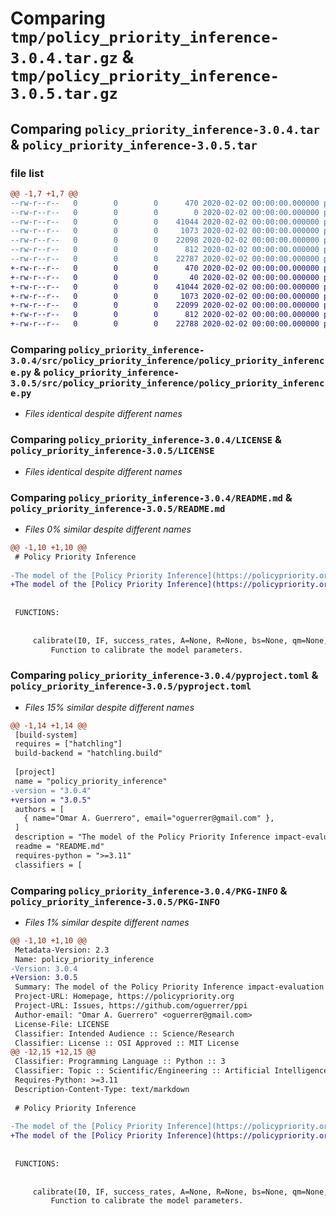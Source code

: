 # Comparing `tmp/policy_priority_inference-3.0.4.tar.gz` & `tmp/policy_priority_inference-3.0.5.tar.gz`

## Comparing `policy_priority_inference-3.0.4.tar` & `policy_priority_inference-3.0.5.tar`

### file list

```diff
@@ -1,7 +1,7 @@
--rw-r--r--   0        0        0      470 2020-02-02 00:00:00.000000 policy_priority_inference-3.0.4/pypi token.txt
--rw-r--r--   0        0        0        0 2020-02-02 00:00:00.000000 policy_priority_inference-3.0.4/src/policy_priority_inference/__init__.py
--rw-r--r--   0        0        0    41044 2020-02-02 00:00:00.000000 policy_priority_inference-3.0.4/src/policy_priority_inference/policy_priority_inference.py
--rw-r--r--   0        0        0     1073 2020-02-02 00:00:00.000000 policy_priority_inference-3.0.4/LICENSE
--rw-r--r--   0        0        0    22098 2020-02-02 00:00:00.000000 policy_priority_inference-3.0.4/README.md
--rw-r--r--   0        0        0      812 2020-02-02 00:00:00.000000 policy_priority_inference-3.0.4/pyproject.toml
--rw-r--r--   0        0        0    22787 2020-02-02 00:00:00.000000 policy_priority_inference-3.0.4/PKG-INFO
+-rw-r--r--   0        0        0      470 2020-02-02 00:00:00.000000 policy_priority_inference-3.0.5/pypi token.txt
+-rw-r--r--   0        0        0       40 2020-02-02 00:00:00.000000 policy_priority_inference-3.0.5/src/policy_priority_inference/__init__.py
+-rw-r--r--   0        0        0    41044 2020-02-02 00:00:00.000000 policy_priority_inference-3.0.5/src/policy_priority_inference/policy_priority_inference.py
+-rw-r--r--   0        0        0     1073 2020-02-02 00:00:00.000000 policy_priority_inference-3.0.5/LICENSE
+-rw-r--r--   0        0        0    22099 2020-02-02 00:00:00.000000 policy_priority_inference-3.0.5/README.md
+-rw-r--r--   0        0        0      812 2020-02-02 00:00:00.000000 policy_priority_inference-3.0.5/pyproject.toml
+-rw-r--r--   0        0        0    22788 2020-02-02 00:00:00.000000 policy_priority_inference-3.0.5/PKG-INFO
```

### Comparing `policy_priority_inference-3.0.4/src/policy_priority_inference/policy_priority_inference.py` & `policy_priority_inference-3.0.5/src/policy_priority_inference/policy_priority_inference.py`

 * *Files identical despite different names*

### Comparing `policy_priority_inference-3.0.4/LICENSE` & `policy_priority_inference-3.0.5/LICENSE`

 * *Files identical despite different names*

### Comparing `policy_priority_inference-3.0.4/README.md` & `policy_priority_inference-3.0.5/README.md`

 * *Files 0% similar despite different names*

```diff
@@ -1,10 +1,10 @@
 # Policy Priority Inference
 
-The model of the [Policy Priority Inference](https://policypriority.org) impact-evaluation toolkit and its calibration algorithm
+The model of the [Policy Priority Inference](https://policypriority.org) impact-evaluation toolkit and its calibration algorithm.
 
 
 FUNCTIONS:
 
 
     calibrate(I0, IF, success_rates, A=None, R=None, bs=None, qm=None, rl=None, Bs=None, B_dict=None, T=None, threshold=0.8, parallel_processes=None, verbose=False, low_precision_counts=101, increment=1000)
         Function to calibrate the model parameters.
```

### Comparing `policy_priority_inference-3.0.4/pyproject.toml` & `policy_priority_inference-3.0.5/pyproject.toml`

 * *Files 15% similar despite different names*

```diff
@@ -1,14 +1,14 @@
 [build-system]
 requires = ["hatchling"]
 build-backend = "hatchling.build"
 
 [project]
 name = "policy_priority_inference"
-version = "3.0.4"
+version = "3.0.5"
 authors = [
   { name="Omar A. Guerrero", email="oguerrer@gmail.com" },
 ]
 description = "The model of the Policy Priority Inference impact-evaluation toolkit and its calibration algorithm."
 readme = "README.md"
 requires-python = ">=3.11"
 classifiers = [
```

### Comparing `policy_priority_inference-3.0.4/PKG-INFO` & `policy_priority_inference-3.0.5/PKG-INFO`

 * *Files 1% similar despite different names*

```diff
@@ -1,10 +1,10 @@
 Metadata-Version: 2.3
 Name: policy_priority_inference
-Version: 3.0.4
+Version: 3.0.5
 Summary: The model of the Policy Priority Inference impact-evaluation toolkit and its calibration algorithm.
 Project-URL: Homepage, https://policypriority.org
 Project-URL: Issues, https://github.com/oguerrer/ppi
 Author-email: "Omar A. Guerrero" <oguerrer@gmail.com>
 License-File: LICENSE
 Classifier: Intended Audience :: Science/Research
 Classifier: License :: OSI Approved :: MIT License
@@ -12,15 +12,15 @@
 Classifier: Programming Language :: Python :: 3
 Classifier: Topic :: Scientific/Engineering :: Artificial Intelligence
 Requires-Python: >=3.11
 Description-Content-Type: text/markdown
 
 # Policy Priority Inference
 
-The model of the [Policy Priority Inference](https://policypriority.org) impact-evaluation toolkit and its calibration algorithm
+The model of the [Policy Priority Inference](https://policypriority.org) impact-evaluation toolkit and its calibration algorithm.
 
 
 FUNCTIONS:
 
 
     calibrate(I0, IF, success_rates, A=None, R=None, bs=None, qm=None, rl=None, Bs=None, B_dict=None, T=None, threshold=0.8, parallel_processes=None, verbose=False, low_precision_counts=101, increment=1000)
         Function to calibrate the model parameters.
```

